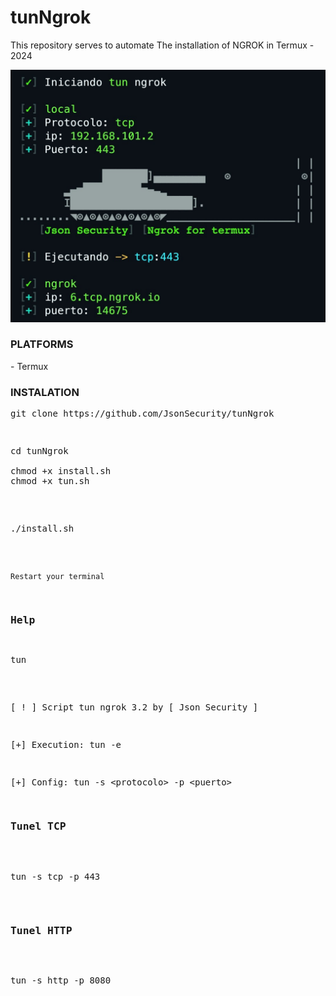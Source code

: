 # tunNgrok
This repository serves to automate The installation of NGROK in Termux - 2024

<img src="https://github.com/JsonSecurity/Images/blob/main/scripts/tcp.jpg" width="600px" heigth="600px">

<h3>PLATFORMS</h3>
- Termux

<h3>INSTALATION</h3>
<pre>
git clone https://github.com/JsonSecurity/tunNgrok
<pre>

<pre>
cd tunNgrok

chmod +x install.sh
chmod +x tun.sh
</pre>

<pre>
./install.sh
</pre>

`Restart your terminal`

<h3>Help</h3>
<pre>
tun
</pre>

[ ! ] Script tun ngrok 3.2 by [ Json Security ]
 
   [+] Execution:
	    tun -e
				
   [+] Config:
	    tun -s \<protocolo\> -p \<puerto\>
			


<h3>Tunel TCP</h3>

<pre>
tun -s tcp -p 443
</pre>

<h3>Tunel HTTP</h3>

<pre>
tun -s http -p 8080
</pre>

